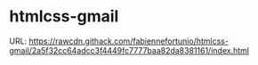 # htmlcss-gmail
URL: https://rawcdn.githack.com/fabiennefortunio/htmlcss-gmail/2a5f32cc64adcc3f4449fc7777baa82da8381161/index.html
